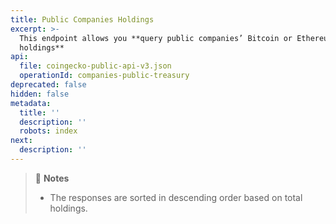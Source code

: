 ```yaml
---
title: Public Companies Holdings
excerpt: >-
  This endpoint allows you **query public companies’ Bitcoin or Ethereum
  holdings**
api:
  file: coingecko-public-api-v3.json
  operationId: companies-public-treasury
deprecated: false
hidden: false
metadata:
  title: ''
  description: ''
  robots: index
next:
  description: ''
---
```

> 📘 **Notes**
> 
> - The responses are sorted in descending order based on total holdings.